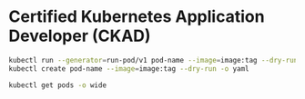 # Certified Kubernetes Application Developer (CKAD)

```sh
kubectl run --generator=run-pod/v1 pod-name --image=image:tag --dry-run -o yaml
kubectl create pod-name --image=image:tag --dry-run -o yaml

kubectl get pods -o wide
```

